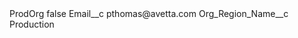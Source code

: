 <?xml version="1.0" encoding="UTF-8"?>
<CustomMetadata xmlns="http://soap.sforce.com/2006/04/metadata" xmlns:xsi="http://www.w3.org/2001/XMLSchema-instance" xmlns:xsd="http://www.w3.org/2001/XMLSchema">
    <label>ProdOrg</label>
    <protected>false</protected>
    <values>
        <field>Email__c</field>
        <value xsi:type="xsd:string">pthomas@avetta.com</value>
    </values>
    <values>
        <field>Org_Region_Name__c</field>
        <value xsi:type="xsd:string">Production</value>
    </values>
</CustomMetadata>
